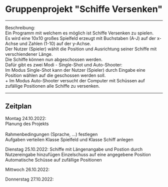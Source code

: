 # Gruppenprojekt "Schiffe Versenken"
***
Beschreibung:<br />
Ein Programm mit welchem es möglich ist Schiffe Versenken zu spielen.<br />
Es wird eine 10x10 großes Spielfeld erzeugt mit Buchstaben (A-J) auf der x-Achse und Zahlen (1-10) auf der y-Achse.<br />
Der Nutzer (Spieler) wählt die Position und Ausrichtung seiner Schiffe mit verschiendener Länge.<br />
Die Schiffe können nun abgeschossen werden.<br />
Dafür gibt es zwei Modi - Single-Shot und Auto-Shooter:<br />
Im Modus Single-Shot kann der Nutzer (Spieler) durch Eingabe eine Position wählen auf die geschossen werden soll.<br />+
Im Modus Auto-Shooter versucht der Computer mit Schüssen auf zufällige Positionen alle Schiffe zu versenken.<br /> 
***
<h2>Zeitplan</h2>

Montag 24.10.2022:
<br>Planung des Projekts</br>
<br>Rahmenbedingungen (Sprache, ...) festlegen</br>
Aufgaben verteilen
Klasse Spielfeld und Klasse Schiff anlegen

Dienstag 25.10.2022:
Schiffe mit Längenangabe und Postion durch Nutzereingabe hinzufügen
Einzelschuss auf eine angegebene Position
Automatische Schüsse auf zufällige Positionen

Mittwoch 26.10.2022:


Donnerstag 27.10.2022:
